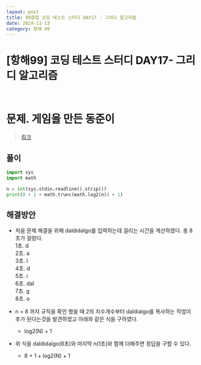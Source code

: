 ```yaml
---
layout: post
title: 99클럽 코딩 테스트 스터디 DAY17 - 그리디 알고리즘
date: 2024-11-13
category: 항해 99 
---
```


# [항해99] 코딩 테스트 스터디 DAY17- 그리디 알고리즘

<br>

# 문제. 게임을 만든 동준이
> [링크](https://www.acmicpc.net/problem/31926)



## 풀이

```python
import sys
import math

n = int(sys.stdin.readline().strip())
print(8 + 1 + math.trunc(math.log2(n)) + 1)
```

## 해결방안
- 처음 문제 해결을 위해 daldidalgo를 입력하는데 걸리는 시간을 계산하였다. 총 8초가 걸렸다.  
  1초. d  <br>
  2초. a  <br>
  3초. l<br>
  4초. d<br>
  5초. i<br>
  6초. dal<br>
  7초. g<br>
  8초. o<br>

- n = 8 까지 규칙을 확인 했을 때 2의 지수개수부터 daldialgo를 복사하는 작업이 추가 된다는것을 발견하였고 아래와 같은 식을 구하였다.
    - log2(N) + 1 
- 위 식을 daldidalgo(8초)와 마지막 n(1초)와 함께 더해주면 정답을 구할 수 있다.
  - 8 + 1 + log2(N) + 1 